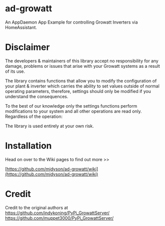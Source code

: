 # ad-growatt

An AppDaemon App Example for controlling Growatt Inverters via HomeAssistant.

# Disclaimer

The developers & maintainers of this library accept no responsibility for any damage, problems or issues that arise with your Growatt systems as a result of its use.

The library contains functions that allow you to modify the configuration of your plant & inverter which carries the ability to set values outside of normal operating parameters, therefore, settings should only be modified if you understand the consequences.

To the best of our knowledge only the settings functions perform modifications to your system and all other operations are read only. Regardless of the operation:

The library is used entirely at your own risk.

# Installation 

Head on over to the Wiki pages to find out more >>  

[https://github.com/mjdyson/ad-growatt/wiki](https://github.com/mjdyson/ad-growatt/wiki)

# Credit

Credit to the original authors at  
https://github.com/indykoning/PyPi_GrowattServer/
https://github.com/muppet3000/PyPi_GrowattServer/



